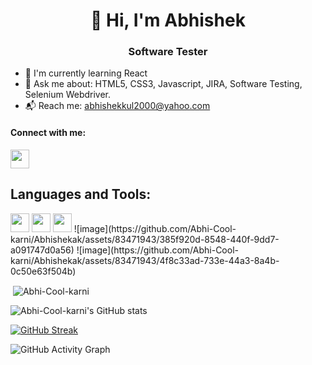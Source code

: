 <h1 align=center> 👋 Hi, I'm Abhishek</h1> 
<h3 align=center> Software Tester </h3>

- 🌱 I'm currently learning React
- 📝 Ask me about: HTML5, CSS3, Javascript, JIRA, Software Testing, Selenium Webdriver.
- 📬 Reach me: abhishekkul2000@yahoo.com 

#### Connect with me:
<a href="https://twitter.com/Abhishekkul2000">
  <img src="https://img.icons8.com/color/344/twitter--v1.png" width="30px">
</a>

## Languages and Tools:
<img src="https://img.icons8.com/color/344/html-5--v1.png" width="30px"> 
<img src="https://img.icons8.com/fluency/344/css3.png" width="30px"> 
<img src="https://img.icons8.com/color/344/javascript--v1.png" width="30px">
![image](https://github.com/Abhi-Cool-karni/Abhishekak/assets/83471943/385f920d-8548-440f-9dd7-a091747d0a56)
![image](https://github.com/Abhi-Cool-karni/Abhishekak/assets/83471943/4f8c33ad-733e-44a3-8a4b-0c50e63f504b)


<p>&nbsp;<img align="center" src="https://github-readme-stats.vercel.app/api/top-langs?username=Abhi-Cool-karni&show_icons=true&locale=en&layout=compact" alt="Abhi-Cool-karni" /></p>

![Abhi-Cool-karni's GitHub stats](https://github-readme-stats.vercel.app/api?username=Abhi-Cool-karni&show_icons=true&theme=radical) 

[![GitHub Streak](https://streak-stats.demolab.com/?user=Abhi-Cool-karni&theme=dark)](https://git.io/streak-stats)

![GitHub Activity Graph](https://activity-graph.herokuapp.com/graph?username=Abhi-Cool-karni)  

